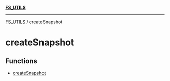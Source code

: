 [**FS_UTILS**](../README.md)

***

[FS_UTILS](../README.md) / createSnapshot

# createSnapshot

## Functions

- [createSnapshot](functions/createSnapshot.md)
